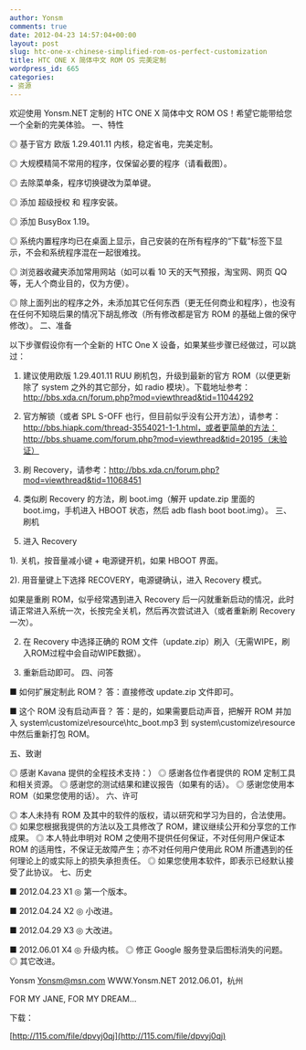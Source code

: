 ```yaml
---
author: Yonsm
comments: true
date: 2012-04-23 14:57:04+00:00
layout: post
slug: htc-one-x-chinese-simplified-rom-os-perfect-customization
title: HTC ONE X 简体中文 ROM OS 完美定制
wordpress_id: 665
categories:
- 资源
---
```


欢迎使用 Yonsm.NET 定制的 HTC ONE X 简体中文 ROM OS！希望它能带给您一个全新的完美体验。<!-- more -->
一、特性

◎ 基于官方 欧版 1.29.401.11 内核，稳定省电，完美定制。

◎ 大规模精简不常用的程序，仅保留必要的程序（请看截图）。

◎ 去除菜单条，程序切换键改为菜单键。

◎ 添加 超级授权 和 程序安装。

◎ 添加 BusyBox 1.19。

◎ 系统内置程序均已在桌面上显示，自己安装的在所有程序的“下载”标签下显示，不会和系统程序混在一起很难找。

◎ 浏览器收藏夹添加常用网站（如可以看 10 天的天气预报，淘宝网、网页 QQ等，无人个商业目的，仅为方便）。

◎ 除上面列出的程序之外，未添加其它任何东西（更无任何商业和程序），也没有在任何不知晓后果的情况下胡乱修改（所有修改都是官方 ROM 的基础上做的保守修改）。
二、准备

以下步骤假设你有一个全新的 HTC One X 设备，如果某些步骤已经做过，可以跳过：

1. 建议使用欧版 1.29.401.11 RUU 刷机包，升级到最新的官方 ROM（以便更新除了 system 之外的其它部分，如 radio 模块）。下载地址参考：http://bbs.xda.cn/forum.php?mod=viewthread&tid=11044292

2. 官方解锁（或者 SPL S-OFF 也行，但目前似乎没有公开方法），请参考：http://bbs.hiapk.com/thread-3554021-1-1.html，或者更简单的方法：http://bbs.shuame.com/forum.php?mod=viewthread&tid=20195（未验证）

3. 刷 Recovery，请参考：http://bbs.xda.cn/forum.php?mod=viewthread&tid=11068451

4. 类似刷 Recovery 的方法，刷 boot.img（解开 update.zip 里面的 boot.img，手机进入 HBOOT 状态，然后 adb flash boot boot.img）。
三、刷机

1. 进入 Recovery

1). 关机，按音量减小键 + 电源键开机，如果 HBOOT 界面。

2). 用音量键上下选择 RECOVERY，电源键确认，进入 Recovery 模式。

如果是重刷 ROM，似乎经常遇到进入 Recovery 后一闪就重新启动的情况，此时请正常进入系统一次，长按完全关机，然后再次尝试进入（或者重新刷 Recovery 一次）。

2. 在 Recovery 中选择正确的 ROM 文件（update.zip）刷入（无需WIPE，刷入ROM过程中会自动WIPE数据）。

3. 重新启动即可。
四、问答

■ 如何扩展定制此 ROM？
答：直接修改 update.zip 文件即可。

■ 这个 ROM 没有启动声音？
答：是的，如果需要启动声音，把解开 ROM 并加入 system\customize\resource\htc_boot.mp3 到 system\customize\resource 中然后重新打包 ROM。

五、致谢

◎ 感谢 Kavana 提供的全程技术支持：）
◎ 感谢各位作者提供的 ROM 定制工具和相关资源。
◎ 感谢您的测试结果和建议报告（如果有的话）。
◎ 感谢您使用本 ROM（如果您使用的话）。
六、许可

◎ 本人未持有 ROM 及其中的软件的版权，请以研究和学习为目的，合法使用。
◎ 如果您根据我提供的方法以及工具修改了 ROM，建议继续公开和分享您的工作成果。
◎ 本人特此申明对 ROM 之使用不提供任何保证，不对任何用户保证本 ROM 的适用性，不保证无故障产生；亦不对任何用户使用此 ROM 所遭遇到的任何理论上的或实际上的损失承担责任。
◎ 如果您使用本软件，即表示已经默认接受了此协议。
七、历史

■ 2012.04.23 X1
◎ 第一个版本。

■ 2012.04.24 X2
◎ 小改进。

■ 2012.04.29 X3
◎ 大改进。

■ 2012.06.01 X4
◎ 升级内核。
◎ 修正 Google 服务登录后图标消失的问题。
◎ 其它改进。

Yonsm
Yonsm@msn.com
WWW.Yonsm.NET
2012.06.01，杭州

FOR MY JANE, FOR MY DREAM...

 

下载：

[http://115.com/file/dpvyj0qj](http://115.com/file/dpvyj0qj)

 

 

 
